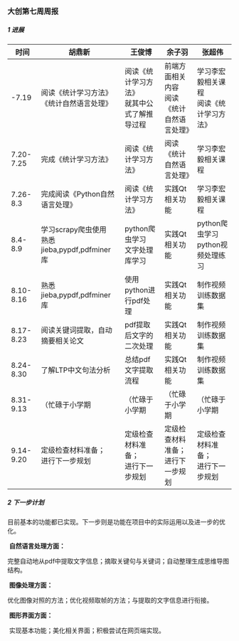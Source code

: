 ### 大创第七周周报

##### 1 进展

| 时间      | 胡鼎新                                             | 王俊博                                           | 余子羽                                         | 张超伟                                       |
| --------- | -------------------------------------------------- | ------------------------------------------------ | ---------------------------------------------- | -------------------------------------------- |
| -7.19     | 阅读《统计学习方法》<br />《统计自然语言处理》     | 阅读《统计学习方法》<br />就其中公式了解推导过程 | 前端方面相关内容<br />阅读《统计自然语言处理》 | 学习李宏毅相关课程<br />阅读《统计学习方法》 |
| 7.20-7.25 | 完成《统计学习方法》                               | 阅读《统计学习方法》                             | 阅读《统计自然语言处理》                       | 学习李宏毅相关课程                           |
| 7.26-8.3  | 完成阅读《Python自然语言处理》                     | 阅读《统计学习方法》                             | 实践Qt相关功能                                 | 学习李宏毅相关课程                           |
| 8.4-8.9   | 学习scrapy爬虫使用<br />熟悉jieba,pypdf,pdfminer库 | python爬虫学习<br />文字处理库学习               | 实践Qt相关功能                                 | python爬虫学习<br />python视频处理练习       |
| 8.10-8.16 | 熟悉jieba,pypdf,pdfminer库                         | 使用python进行pdf处理                            | 实践Qt相关功能                                 | 制作视频训练数据集                           |
| 8.17-8.23 | 阅读关键词提取，自动摘要相关论文                   | pdf提取后文字的二次处理                          | 实践Qt相关功能                                 | 制作视频训练数据集                           |
| 8.24-8.30 | 了解LTP中文句法分析                                | 总结pdf文字提取流程                              | 实践Qt相关功能                                 | 制作视频训练数据集                           |
| 8.31-9.13 | （忙碌于小学期                                     | （忙碌于小学期                                   | （忙碌于小学期                                 | （忙碌于小学期                               |
| 9.14-9.20 | 定级检查材料准备；<br />进行下一步规划             | 定级检查材料准备；<br />进行下一步规划           | 定级检查材料准备；<br />进行下一步规划         | 定级检查材料准备；<br />进行下一步规划       |



##### 2 下一步计划

​	目前基本的功能都已实现。下一步则是功能在项目中的实际运用以及进一步的优化。

​	**自然语言处理方面：**

​	完整自动地从pdf中提取文字信息；摘取关键句与关键词；自动整理生成思维导图结构。

​	**图像处理方面：**

​	优化图像对照的方法；优化视频取帧的方法；与提取的文字信息进行衔接。

​	**图形界面方面：**

​	实现基本功能；美化相关界面；积极尝试在网页端实现。



